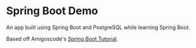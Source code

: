 # Spring Boot Demo

An app built using Spring Boot and PostgreSQL while learning Spring Boot.

Based off Amigoscode's [Spring Boot Tutorial](https://www.youtube.com/watch?v=9SGDpanrc8U).